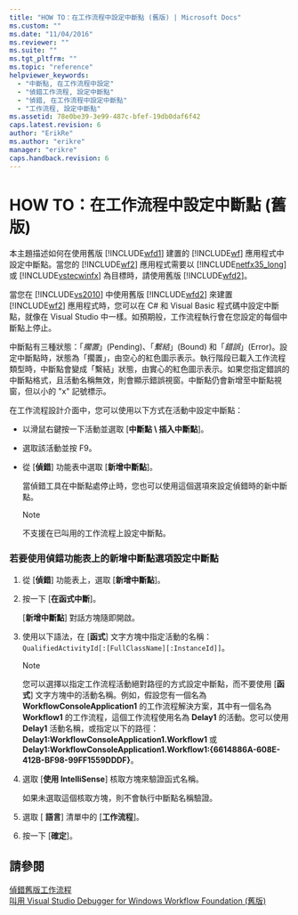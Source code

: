 ```yaml
---
title: "HOW TO：在工作流程中設定中斷點 (舊版) | Microsoft Docs"
ms.custom: ""
ms.date: "11/04/2016"
ms.reviewer: ""
ms.suite: ""
ms.tgt_pltfrm: ""
ms.topic: "reference"
helpviewer_keywords: 
  - "中斷點, 在工作流程中設定"
  - "偵錯工作流程, 設定中斷點"
  - "偵錯, 在工作流程中設定中斷點"
  - "工作流程, 設定中斷點"
ms.assetid: 78e0be39-3e99-487c-bfef-19db0daf6f42
caps.latest.revision: 6
author: "ErikRe"
ms.author: "erikre"
manager: "erikre"
caps.handback.revision: 6
---
```

# HOW TO：在工作流程中設定中斷點 (舊版)
本主題描述如何在使用舊版 [!INCLUDE[wfd1](../workflow-designer/includes/wfd1_md.md)] 建置的 [!INCLUDE[wf](../workflow-designer/includes/wf_md.md)] 應用程式中設定中斷點。當您的 [!INCLUDE[wf2](../workflow-designer/includes/wf2_md.md)] 應用程式需要以 [!INCLUDE[netfx35_long](../workflow-designer/includes/netfx35_long_md.md)] 或 [!INCLUDE[vstecwinfx](../workflow-designer/includes/vstecwinfx_md.md)] 為目標時，請使用舊版 [!INCLUDE[wfd2](../workflow-designer/includes/wfd2_md.md)]。  
  
 當您在 [!INCLUDE[vs2010](../modeling/includes/vs2010_md.md)] 中使用舊版 [!INCLUDE[wfd2](../workflow-designer/includes/wfd2_md.md)] 來建置 [!INCLUDE[wf2](../workflow-designer/includes/wf2_md.md)] 應用程式時，您可以在 C\# 和 Visual Basic 程式碼中設定中斷點，就像在 Visual Studio 中一樣。如預期般，工作流程執行會在您設定的每個中斷點上停止。  
  
 中斷點有三種狀態：「*擱置*」\(Pending\)、「*繫結*」\(Bound\) 和「*錯誤*」\(Error\)。設定中斷點時，狀態為「擱置」，由空心的紅色圖示表示。執行階段已載入工作流程類型時，中斷點會變成「繫結」狀態，由實心的紅色圖示表示。如果您指定錯誤的中斷點格式，且活動名稱無效，則會顯示錯誤視窗。中斷點仍會新增至中斷點視窗，但以小的 "x" 記號標示。  
  
 在工作流程設計介面中，您可以使用以下方式在活動中設定中斷點：  
  
-   以滑鼠右鍵按一下活動並選取 \[**中斷點 \\ 插入中斷點**\]。  
  
-   選取該活動並按 F9。  
  
-   從 \[**偵錯**\] 功能表中選取 \[**新增中斷點**\]。  
  
     當偵錯工具在中斷點處停止時，您也可以使用這個選項來設定偵錯時的新中斷點。  
  
    > [!NOTE]
    >  不支援在已叫用的工作流程上設定中斷點。  
  
### 若要使用偵錯功能表上的新增中斷點選項設定中斷點  
  
1.  從 \[**偵錯**\] 功能表上，選取 \[**新增中斷點**\]。  
  
2.  按一下 \[**在函式中斷**\]。  
  
     \[**新增中斷點**\] 對話方塊隨即開啟。  
  
3.  使用以下語法，在 \[**函式**\] 文字方塊中指定活動的名稱：`QualifiedActivityId[:[FullClassName][:InstanceId]]`。  
  
    > [!NOTE]
    >  您可以選擇以指定工作流程活動絕對路徑的方式設定中斷點，而不要使用 \[**函式**\] 文字方塊中的活動名稱。例如，假設您有一個名為 **WorkflowConsoleApplication1** 的工作流程解決方案，其中有一個名為 **Workflow1** 的工作流程，這個工作流程使用名為 **Delay1** 的活動。您可以使用 **Delay1** 活動名稱，或指定以下的路徑：**Delay1:WorkflowConsoleApplication1.Workflow1** 或 **Delay1:WorkflowConsoleApplication1.Workflow1:{6614886A\-608E\-412B\-BF98\-99FF1559DDDF}**。  
  
4.  選取 \[**使用 IntelliSense**\] 核取方塊來驗證函式名稱。  
  
     如果未選取這個核取方塊，則不會執行中斷點名稱驗證。  
  
5.  選取 \[ **語言**\] 清單中的 \[**工作流程**\]。  
  
6.  按一下 \[**確定**\]。  
  
## 請參閱  
 [偵錯舊版工作流程](../workflow-designer/debugging-legacy-workflows.md)   
 [叫用 Visual Studio Debugger for Windows Workflow Foundation \(舊版\)](../workflow-designer/invoking-the-visual-studio-debugger-for-windows-workflow-foundation-legacy.md)